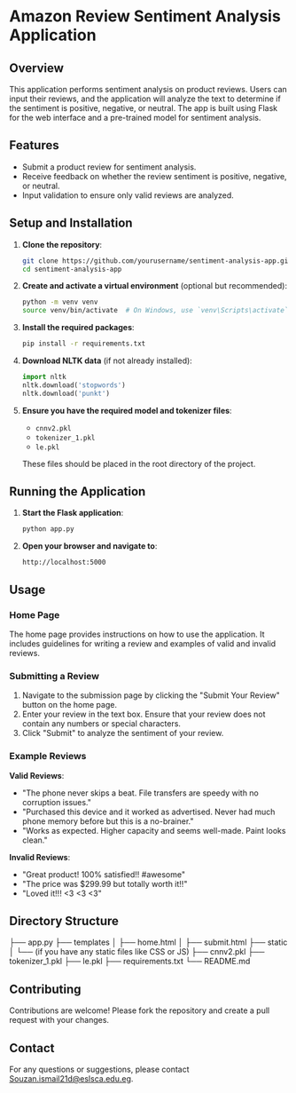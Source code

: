 # Amazon Review Sentiment Analysis Application

## Overview

This application performs sentiment analysis on product reviews. Users can input their reviews, and the application will analyze the text to determine if the sentiment is positive, negative, or neutral. The app is built using Flask for the web interface and a pre-trained model for sentiment analysis.

## Features

- Submit a product review for sentiment analysis.
- Receive feedback on whether the review sentiment is positive, negative, or neutral.
- Input validation to ensure only valid reviews are analyzed.

## Setup and Installation

1. **Clone the repository**:
    ```sh
    git clone https://github.com/yourusername/sentiment-analysis-app.git
    cd sentiment-analysis-app
    ```

2. **Create and activate a virtual environment** (optional but recommended):
    ```sh
    python -m venv venv
    source venv/bin/activate  # On Windows, use `venv\Scripts\activate`
    ```

3. **Install the required packages**:
    ```sh
    pip install -r requirements.txt
    ```

4. **Download NLTK data** (if not already installed):
    ```python
    import nltk
    nltk.download('stopwords')
    nltk.download('punkt')
    ```

5. **Ensure you have the required model and tokenizer files**:
    - `cnnv2.pkl`
    - `tokenizer_1.pkl`
    - `le.pkl`
  
    These files should be placed in the root directory of the project.

## Running the Application

1. **Start the Flask application**:
    ```sh
    python app.py
    ```

2. **Open your browser and navigate to**:
    ```
    http://localhost:5000
    ```

## Usage

### Home Page

The home page provides instructions on how to use the application. It includes guidelines for writing a review and examples of valid and invalid reviews.

### Submitting a Review

1. Navigate to the submission page by clicking the "Submit Your Review" button on the home page.
2. Enter your review in the text box. Ensure that your review does not contain any numbers or special characters.
3. Click "Submit" to analyze the sentiment of your review.

### Example Reviews

**Valid Reviews**:
- "The phone never skips a beat. File transfers are speedy with no corruption issues."
- "Purchased this device and it worked as advertised. Never had much phone memory before but this is a no-brainer."
- "Works as expected. Higher capacity and seems well-made. Paint looks clean."

**Invalid Reviews**:
- "Great product! 100% satisfied!! #awesome"
- "The price was $299.99 but totally worth it!!"
- "Loved it!!! <3 <3 <3"

## Directory Structure
├── app.py
├── templates
│ ├── home.html
│ ├── submit.html
├── static
│ └── (if you have any static files like CSS or JS)
├── cnnv2.pkl
├── tokenizer_1.pkl
├── le.pkl
├── requirements.txt
└── README.md

## Contributing

Contributions are welcome! Please fork the repository and create a pull request with your changes.


## Contact

For any questions or suggestions, please contact Souzan.ismail21d@eslsca.edu.eg.


